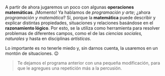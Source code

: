 <gs-toolbox toolbox-url="https://raw.githubusercontent.com/MumukiProject/mumuki-guia-gobstones-expresiones-ii-kids/master/assets/toolbox.xml">
</gs-toolbox>

A partir de ahora jugaremos un poco con algunas **operaciones matemáticas**. ¡Momento! Ya hablamos de _programación y arte_; ¿ahora _programación y matemática_? Sí, porque la **matemática** puede describir y explicar distintas propiedades, situaciones y relaciones basándose en el **razonamiento lógico**. Por esto, se la utiliza como herramienta para resolver problemas de diferentes campos, como el de las _ciencias sociales, naturales_ y hasta en disciplinas _artísticas_. 

Lo importante es no tenerle miedo y, sin darnos cuenta, la usaremos en un montón de situaciones. :wink:

> Te dejamos el programa anterior con una pequeña modificación, para que le agregues una repetición más a la percusión. 